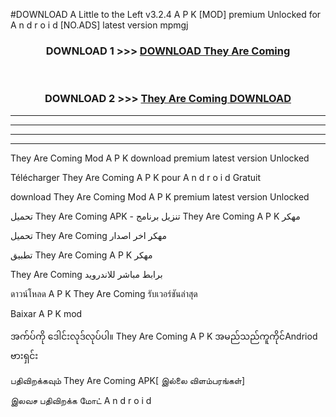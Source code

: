 #DOWNLOAD A Little to the Left v3.2.4 A P K [MOD] premium Unlocked for A n d r o i d [NO.ADS] latest version mpmgj 



<div align="center">

<h3>DOWNLOAD 1 >>> <a href="https://downloadmod1.web.app/?judul=They Are Coming ">DOWNLOAD They Are Coming </a></h3><br>

<h3>DOWNLOAD 2 >>> <a href="https://downloadmod1.web.app/?judul=They Are Coming ">They Are Coming  DOWNLOAD </a></h3>

</div>


----------------------------------------------------------

----------------------------------------------------------

----------------------------------------------------------

----------------------------------------------------------


They Are Coming  Mod A P K download premium latest version Unlocked

Télécharger They Are Coming  A P K pour A n d r o i d Gratuit

download They Are Coming  Mod A P K premium latest version Unlocked

تحميل They Are Coming  APK - تنزيل برنامج They Are Coming  A P K مهكر

تحميل They Are Coming  مهكر اخر اصدار

تطبيق They Are Coming  A P K مهكر

They Are Coming  برابط مباشر للاندرويد

ดาวน์โหลด A P K They Are Coming  รับเวอร์ชันล่าสุด

Baixar A P K mod

အက်ပ်ကို ဒေါင်းလုဒ်လုပ်ပါ။ They Are Coming  A P K အမည်သည်ကူကိုင်Andriod ဗားရှင်း

பதிவிறக்கவும் They Are Coming  APK[ இல்லை விளம்பரங்கள்] 
 
இலவச பதிவிறக்க மோட் A n d r o i d



